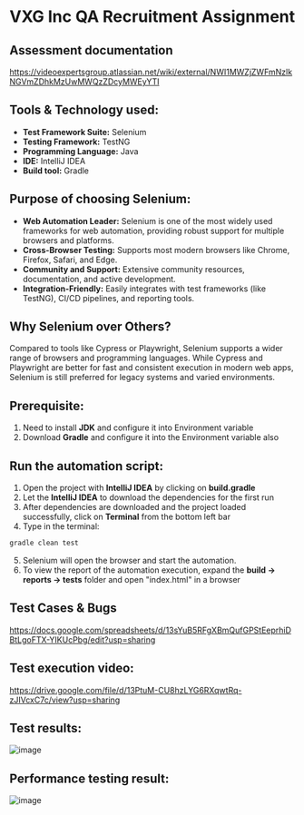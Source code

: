 # VXG Inc QA Recruitment Assignment

## Assessment documentation
https://videoexpertsgroup.atlassian.net/wiki/external/NWI1MWZjZWFmNzlkNGVmZDhkMzUwMWQzZDcyMWEyYTI

## Tools & Technology used:
- **Test Framework Suite:** Selenium
- **Testing Framework:** TestNG
- **Programming Language:** Java
- **IDE:** IntelliJ IDEA
- **Build tool:** Gradle

## Purpose of choosing Selenium:
- **Web Automation Leader:** Selenium is one of the most widely used frameworks for web automation, providing robust support for multiple browsers and platforms.
- **Cross-Browser Testing:** Supports most modern browsers like Chrome, Firefox, Safari, and Edge.
- **Community and Support:** Extensive community resources, documentation, and active development.
- **Integration-Friendly:** Easily integrates with test frameworks (like TestNG), CI/CD pipelines, and reporting tools.

## Why Selenium over Others?
Compared to tools like Cypress or Playwright, Selenium supports a wider range of browsers and programming languages.
While Cypress and Playwright are better for fast and consistent execution in modern web apps, Selenium is still preferred for legacy systems and varied environments.

## Prerequisite:
1. Need to install **JDK** and configure it into Environment variable
2. Download **Gradle** and configure it into the Environment variable also

## Run the automation script:
1. Open the project with **IntelliJ IDEA** by clicking on **build.gradle**
2. Let the **IntelliJ IDEA** to download the dependencies for the first run
3. After dependencies are downloaded and the project loaded successfully, click on **Terminal** from the bottom left bar
4. Type in the terminal:

```bash
gradle clean test
```
5. Selenium will open the browser and start the automation.
6. To view the report of the automation execution, expand the **build -> reports -> tests** folder and open "index.html" in a browser

## Test Cases & Bugs
https://docs.google.com/spreadsheets/d/13sYuB5RFgXBmQufGPStEeprhiDBtLgoFTX-YIKUcPbg/edit?usp=sharing

## Test execution video:
https://drive.google.com/file/d/13PtuM-CU8hzLYG6RXqwtRq-zJIVcxC7c/view?usp=sharing

## Test results:
![image](https://github.com/user-attachments/assets/d57640ee-90dc-455c-95fd-37c373e3164c)

## Performance testing result:
![image](https://github.com/user-attachments/assets/0e3abeb7-1527-44c1-84d7-51d4147f8162)
